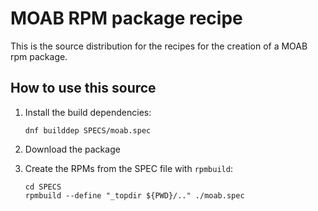 MOAB RPM package recipe
=======================

This is the source distribution for the recipes for the creation of a MOAB rpm package.

How to use this source
----------------------

1.  Install the build dependencies:

        dnf builddep SPECS/moab.spec

2.  Download the package

3.  Create the RPMs from the SPEC file with `rpmbuild`:

        cd SPECS
        rpmbuild --define "_topdir ${PWD}/.." ./moab.spec
